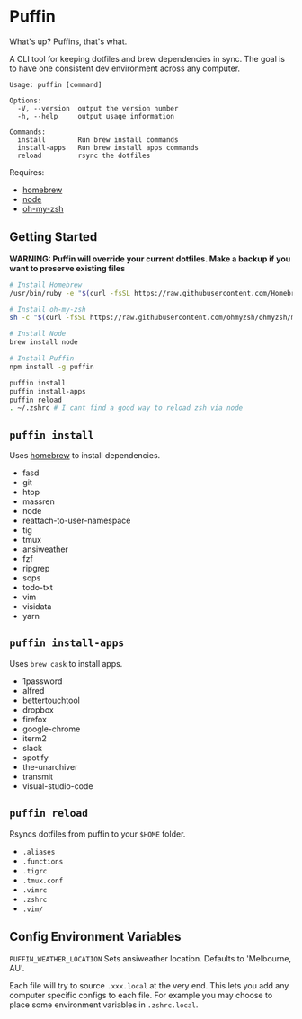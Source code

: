 # Puffin

What's up? Puffins, that's what.

A CLI tool for keeping dotfiles and brew dependencies in sync. The goal is to have one consistent dev environment across any computer.

```
Usage: puffin [command]

Options:
  -V, --version  output the version number
  -h, --help     output usage information

Commands:
  install        Run brew install commands
  install-apps   Run brew install apps commands
  reload         rsync the dotfiles
```

Requires:
* [homebrew]
* [node]
* [oh-my-zsh]


## Getting Started

**WARNING: Puffin will override your current dotfiles. Make a backup if you want to preserve existing files**

```sh
# Install Homebrew
/usr/bin/ruby -e "$(curl -fsSL https://raw.githubusercontent.com/Homebrew/install/master/install)"

# Install oh-my-zsh
sh -c "$(curl -fsSL https://raw.githubusercontent.com/ohmyzsh/ohmyzsh/master/tools/install.sh)"

# Install Node
brew install node

# Install Puffin
npm install -g puffin

puffin install
puffin install-apps
puffin reload
. ~/.zshrc # I cant find a good way to reload zsh via node
```

## `puffin install`
Uses [homebrew] to install dependencies.

* fasd
* git
* htop
* massren
* node
* reattach-to-user-namespace
* tig
* tmux
* ansiweather
* fzf
* ripgrep
* sops
* todo-txt
* vim
* visidata
* yarn

## `puffin install-apps`
Uses `brew cask` to install apps.

* 1password
* alfred
* bettertouchtool
* dropbox
* firefox
* google-chrome
* iterm2
* slack
* spotify
* the-unarchiver
* transmit
* visual-studio-code

## `puffin reload`
Rsyncs dotfiles from puffin to your `$HOME` folder.

* `.aliases`
* `.functions`
* `.tigrc`
* `.tmux.conf`
* `.vimrc`
* `.zshrc`
* `.vim/`

## Config Environment Variables
`PUFFIN_WEATHER_LOCATION` Sets ansiweather location. Defaults to 'Melbourne, AU'.

Each file will try to source `.xxx.local` at the very end. This lets you add any computer specific configs to each file.
For example you may choose to place some environment variables in `.zshrc.local`.


[homebrew]: http://brew.sh/
[tig]: https://github.com/jonas/tig
[node]: https://nodejs.org/
[oh-my-zsh]: https://github.com/robbyrussell/oh-my-zsh
